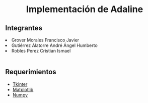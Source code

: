 <div align="center">
  <h1>Implementación de Adaline</h1
  <br>
</div>

<div>
  <h2>Integrantes</h2>
    <li>Grover Morales Francisco Javier</li>
    <li>Gutiérrez Alatorre André Ángel Humberto</li>
    <li>Robles Perez Cristian Ismael</li>
  
  <br>
  <h2>Requerimientos</h2>
  <ul>
    <li><a href="https://docs.python.org/3/library/tkinter.html" rel="external">Tkinter</a></li>
    <li><a href="https://matplotlib.org/" rel="external">Matplotlib</a></li>
    <li><a href="https://numpy.org/" rel="external">Numpy</a></li>
  </ul>
 </div>
